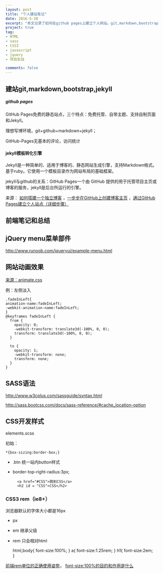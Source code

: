 ```yaml
---
layout: post
title: "个人建站笔记"
date: 2016-5-30
excerpt: "本文记录了如何在github pages上建立个人网站。git,markdown,bootstrap,jekyll。"
project: true
tag:
- HTML
- sass
- CSS3
- javascript
- jquery
- 项目实战

comments: false
---
```


## 建站git,markdown,bootstrap,jekyll
##### github pages

GitHub Pages免费的静态站点，三个特点：免费托管、自带主题、支持自制页面和Jekyll。

理想写博环境，git+github+markdown+jekyll；

GitHub-Pages无基本的评论，访问统计


#### jekyll模板转化引擎

Jekyll是一种简单的、适用于博客的、静态网站生成引擎，支持Markdown格式。基于ruby。它使用一个模板目录作为网站布局的基础框架。

jekyll与github的关系：GitHub Pages一个由 GitHub 提供的用于托管项目主页或博客的服务，jekyll是后台所运行的引擎。

来源：
<a href= "http://www.jianshu.com/p/05289a4bc8b2" target="_blank">如何搭建一个独立博客</a>
，<a href= "http://www.pchou.info/ssgithubPage/2013-01-03-build-github-blog-page-01.html" target="_blank">一步步在GitHub上创建博客主页</a>
，<a href = "http://www.cnblogs.com/purediy/archive/2013/03/07/2948892.html" target="_blank">通过GitHub Pages建立个人站点（详细步骤）</a>

## 前端笔记和总结

## jQuery menu菜单部件
http://www.runoob.com/jqueryui/example-menu.html



## 网站动画效果
<a href = "http://daneden.me/animate" target = "_blank">来源：animate.css</a>

例：左侧淡入

	.fadeInLeft{
	animation-name:fadeInLeft;
	-webkit-animation-name:fadeInLeft;
	}
	@keyframes fadeInLeft {
	  from {
	    opacity: 0;
	    -webkit-transform: translate3d(-100%, 0, 0);
	    transform: translate3d(-100%, 0, 0);
	  }
	
	  to {
	    opacity: 1;
	    -webkit-transform: none;
	    transform: none;
	  }
	}

## SASS语法
http://www.w3cplus.com/sassguide/syntax.html

http://sass.bootcss.com/docs/sass-reference/#cache_location-option

## CSS开发样式
elements.scss 

初始：

	*{box-sizing:border-box;}


- .btn 统一站内button样式
- border-top-right-radius:3px;


		<a href="#CSS">跳到CSS</a>
		<h2 id = "CSS">CSS</h2> 


### CSS3 rem（ie8+）

浏览器默认的字体大小都是16px
- px  
- em	继承父级
- rem	只会相对html


	html,body{
	font-size:100%;
	}
	a{
	font-size:1.25rem;
	}
	h1{
		font-size:2em;		
	}

<a href= "http://www.tuicool.com/articles/eY7NZn" target = "_blank">前端rem单位的正确使用姿势</a>，
<a href= "http://www.jb51.net/css/145926.html" target = "_blank">font-size:100%的目的和作用是什么</a>

